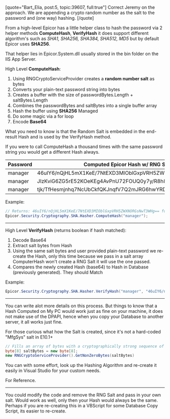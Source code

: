 [quote="Bart_Elia, post:5, topic:39607, full:true"]
Correct Jeremy on the approach. We are appending a crypto random number as the salt to the password and (one way) hashing.
[/quote]

From a high-level Epicor has a little helper class to hash the password via 2 helper methods **ComputeHash**, **VerifyHash** it does support different algorithm's such as _SHA1, SHA256, SHA384, SHA512, MD5_ but by default Epicor uses **SHA256**.

That helper lies in Epicor.System.dll usually stored in the bin folder on the IIS App Server.

High Level **ComputeHash**:
1. Using RNGCryptoServiceProvider creates a **random number salt** as bytes
2. Converts your plain-text password string into bytes
3. Creates a buffer with the size of passwordBytes.Length + saltBytes.Length
4. Combines the passwordBytes and saltBytes into a single buffer array
5. Hash the buffer using **SHA256** Managed
6. Do some magic via a for loop
7. Encode **Base64**

What you need to know is that the Random Salt is embedded in the end-result Hash and is used by the VerifyHash method.

If you were to call ComputeHash a thousand times with the same password string you would get a different Hash always.

| Password | Computed Epicor Hash w/ RNG Salt |
| ------------- | ------------- |
| manager | 46uIY6/nQjHL5mX1KeE/7NtEXD3MIOblGxpVRH5ZWXNORGsNwT3WHg== |
| manager | JIzKviG6ZG5rE52KOeKEg4AvPnU72FOUQ0y7y/R8h8GZNQaV2G+GHw== | 
| manager | tjk/TfHesmjnhq7NcUbCkfQKJnqfV7Q2mJRG6hwYRD8xGIofA6tGIQ== | 

Example:
```csharp
// Returns: 46uIY6/nQjHL5mX1KeE/7NtEXD3MIOblGxpVRH5ZWXNORGsNwT3WHg== for example.
Epicor.Security.Cryptography.SHA.Hasher.ComputeHash("manager");
```
---

High Level **VerifyHash** (returns boolean if hash matched):
1. Decode Base64
2. Extract salt bytes from Hash
3. Using the same salt bytes and user provided plain-text password we re-create the Hash, only this time because we pass in a salt array ComputerHash won't create a RNG Salt it will use the one passed.
4. Compares the newly created Hash (base64) to Hash in Database (previously generated). They should Match

Example:
```csharp
Epicor.Security.Cryptography.SHA.Hasher.VerifyHash("manager", "46uIY6/nQjHL5mX1KeE/7NtEXD3MIOblGxpVRH5ZWXNORGsNwT3WHg==");
```
---

You can write alot more details on this process. But things to know that a Hash Computed on My PC would work just as fine on your machine, it does not make use of the DPAPI, hence when you copy your Database to another server, it all works just fine.

For those curious what how the Salt is created, since it's not a hard-coded "MfgSys" salt in E10.1+
```csharp
// Fills an array of bytes with a cryptographically strong sequence of random nonzero values
byte[8] saltBytes = new byte[8];
new RNGCryptoServiceProvider().GetNonZeroBytes(saltBytes)
```
You can with some effort, look up the Hashing Algorithm and re-create it easily in Visual Studio for your custom needs.

For Reference.

------

You could modify the code and remove the RNG Salt and pass in your own salt. Would work as well, only then your Hash would always be the same. Perhaps if you are re-creating this in a VBScript for some Database Copy Script, its easier to re-create.
